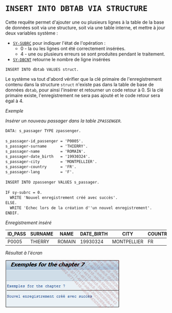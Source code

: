 # **`INSERT INTO DBTAB VIA STRUCTURE`**

Cette requête permet d'ajouter une ou plusieurs lignes à la table de la base de données soit via une structure, soit via une table interne, et mettre à jour deux variables système :

- [`SY-SUBRC`](../../99_Help/02_SY-SYSTEM.md) pour indiquer l'état de l'opération :
  - 0 - la ou les lignes ont été correctement insérées.
  - 4 - une ou plusieurs erreurs se sont produites pendant le traitement.
- [`SY-DBCNT`](../../99_Help/02_SY-SYSTEM.md) retourne le nombre de ligne insérées

```JS
INSERT INTO dbtab VALUES struct.
```

Le système va tout d'abord vérifier que la clé primaire de l'enregistrement contenu dans la structure `struct` n'existe pas dans la table de base de données `dbtab`, pour ainsi l'insérer et retourner un code retour à 0. Si la clé primaire existe, l'enregistrement ne sera pas ajouté et le code retour sera égal à 4.

_Exemple_

_Insérer un nouveau passager dans la table `ZPASSENGER`._

```JS
DATA: s_passager TYPE zpassenger.

s_passager-id_passenger = 'P0005'.
s_passager-surname      = 'THIERRY'.
s_passager-name         = 'ROMAIN'.
s_passager-date_birth   = '19930324'.
s_passager-city         = 'MONTPELLIER'.
s_passager-country      = 'FR'.
s_passager-lang         = 'F'.

INSERT INTO zpassenger VALUES s_passager.

IF sy-subrc = 0.
  WRITE 'Nouvel enregistrement créé avec succès'.
ELSE.
  WRITE 'Echec lors de la création d''un nouvel enregistrement'.
ENDIF.
```

_Enregistrement inséré_

| **ID_PASS** | **SURNAME** | **NAME** | **DATE_BIRTH** | **CITY**    | **COUNTRY** | **LANG** |
| ----------- | ----------- | -------- | -------------- | ----------- | ----------- | -------- |
| P0005       | THIERRY     | ROMAIN   | 19930324       | MONTPELLIER | FR          | F        |

_Résultat à l'écran_

![](../../99%20-%20Ressources/09_Instructions_dbtab%20-%2002%20-%2001%20-%2001.png)
